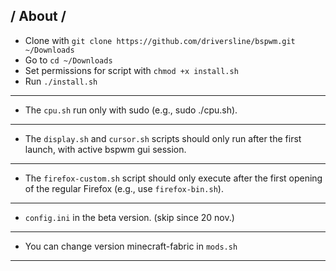 / About /
---
- Clone with `git clone https://github.com/driversline/bspwm.git ~/Downloads`
- Go to `cd ~/Downloads`
- Set permissions for script with `chmod +x install.sh`
- Run  `./install.sh`
---
- The `cpu.sh` run only with sudo (e.g., sudo ./cpu.sh).
---
- The `display.sh` and `cursor.sh` scripts should only run after the first launch, with active bspwm gui session.
---
- The `firefox-custom.sh` script should only execute after the first opening of the regular Firefox (e.g., use `firefox-bin.sh`).
---
- `config.ini` in the beta version. (skip since 20 nov.)
---
- You can change version minecraft-fabric in `mods.sh`
---
